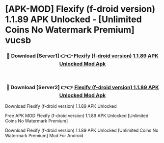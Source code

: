 # [APK-MOD] Flexify (f-droid version) 1.1.89 APK Unlocked - [Unlimited Coins No Watermark Premium] vucsb



<div align="center">
<h3>🔴 Download [Server1] 👉👉 <a href="https://momento.my/?title=Flexify_(f-droid_version)_1.1.89_APK_Unlocked">Flexify (f-droid version) 1.1.89 APK Unlocked Mod Apk</a></h3><br>

<h3>🔴 Download [Server2] 👉👉 <a href="https://momento.my/?title=Flexify_(f-droid_version)_1.1.89_APK_Unlocked">Flexify (f-droid version) 1.1.89 APK Unlocked Mod Apk</a></h3>
</div>



Download Flexify (f-droid version) 1.1.89 APK Unlocked 

Free APK MOD Flexify (f-droid version) 1.1.89 APK Unlocked [Unlimited Coins No Watermark Premium]

Download Flexify (f-droid version) 1.1.89 APK Unlocked [Unlimited Coins No Watermark Premium] Mod For Android
